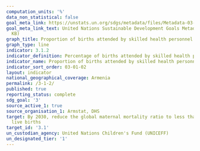 ```yaml
---
computation_units: '%'
data_non_statistical: false
goal_meta_link: https://unstats.un.org/sdgs/metadata/files/Metadata-03-01-02.pdf
goal_meta_link_text: United Nations Sustainable Development Goals Metadata (PDF 374
  KB)
graph_title: Proportion of births attended by skilled health personnel
graph_type: line
indicator: 3.1.2
indicator_definition: Percentage of births attended by skilled health personnel
indicator_name: Proportion of births attended by skilled health personnel
indicator_sort_order: 03-01-02
layout: indicator
national_geographical_coverage: Armenia
permalink: /3-1-2/
published: true
reporting_status: complete
sdg_goal: '3'
source_active_1: true
source_organisation_1: Armstat, DHS
target: By 2030, reduce the global maternal mortality ratio to less than 70 per 100,000
  live births
target_id: '3.1'
un_custodian_agency: United Nations Children's Fund (UNICEFF)
un_designated_tier: '1'
---
```

